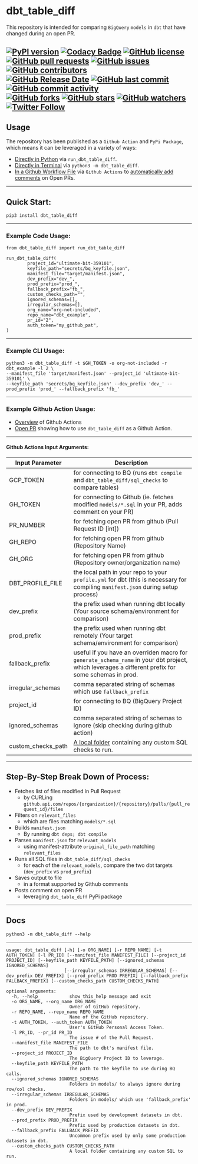 # dbt_table_diff
  
This repository is intended for comparing `BigQuery`  `models` in `dbt` that have changed during an open PR.   
  
[![PyPI version](https://badge.fury.io/py/dbt_table_diff.svg)](https://pypi.org/project/dbt_table_diff/)
[![Codacy Badge](https://app.codacy.com/project/badge/Grade/d40e1d7c237f46d09e21be1e35438141)](https://www.codacy.com/gh/org-not-included/dbt_table_diff/dashboard?utm_source=github.com&amp;utm_medium=referral&amp;utm_content=org-not-included/dbt_table_diff&amp;utm_campaign=Badge_Grade)
[![GitHub license](https://img.shields.io/github/license/org-not-included/dbt_table_diff)](https://github.com/org-not-included/dbt_table_diff/blob/main/LICENSE)  
[![GitHub pull requests](https://img.shields.io/github/issues-pr/org-not-included/dbt_table_diff)](https://github.com/org-not-included/dbt_table_diff/pulls)
[![GitHub issues](https://img.shields.io/github/issues/org-not-included/dbt_table_diff)](https://github.com/org-not-included/dbt_table_diff/issues)
[![GitHub contributors](https://img.shields.io/github/contributors/org-not-included/dbt_table_diff)](https://github.com/org-not-included/dbt_table_diff/graphs/contributors)  
[![GitHub Release Date](https://img.shields.io/github/release-date/org-not-included/dbt_table_diff)](https://github.com/org-not-included/dbt_table_diff/releases)
[![GitHub last commit](https://img.shields.io/github/last-commit/org-not-included/dbt_table_diff)](https://github.com/org-not-included/dbt_table_diff/commits/main)
[![GitHub commit activity](https://img.shields.io/github/commit-activity/m/org-not-included/dbt_table_diff)](https://github.com/org-not-included/dbt_table_diff/graphs/commit-activity)  
[![GitHub forks](https://img.shields.io/github/forks/org-not-included/dbt_table_diff)](https://github.com/org-not-included/dbt_table_diff/network)
[![GitHub stars](https://img.shields.io/github/stars/org-not-included/dbt_table_diff)](https://github.com/org-not-included/dbt_table_diff/stargazers)
[![GitHub watchers](https://img.shields.io/github/watchers/org-not-included/dbt_table_diff)](https://github.com/org-not-included/dbt_table_diff/watchers)
[![Twitter Follow](https://img.shields.io/twitter/follow/OrgNotIncluded?style=flat)](https://twitter.com/intent/follow?screen_name=OrgNotIncluded)  
---  
  
## Usage
The repository has been published as a `Github Action` and `PyPi Package`, which means it can be leveraged in a variety of ways:  
- [Directly in Python](#example-code-usage) via `run_dbt_table_diff`.
- [Directly in Terminal](#example-cli-usage) via `python3 -m dbt_table_diff`.
- [In a Github Workflow File](https://github.com/org-not-included/dbt_example/blob/main/.github/workflows/main.yml) via `Github Actions` to [automatically add comments](https://github.com/org-not-included/dbt_example/pull/2) on Open PRs.
  
---
## Quick Start:

```text
pip3 install dbt_table_diff
```

---
<a name="example_code_usage"></a>
### Example Code Usage:
```text
from dbt_table_diff import run_dbt_table_diff

run_dbt_table_diff(
        project_id="ultimate-bit-359101",
        keyfile_path="secrets/bq_keyfile.json",
        manifest_file="target/manifest.json",
        dev_prefix="dev_",
        prod_prefix="prod_",
        fallback_prefix="fb_",
        custom_checks_path="",
        ignored_schemas=[],
        irregular_schemas=[],
        org_name="org-not-included",
        repo_name="dbt_example",
        pr_id="2",
        auth_token="my_github_pat",
)
```
  
---
  
<a name="example_cli_usage"></a>
### Example CLI Usage:
```shell
python3 -m dbt_table_diff -t $GH_TOKEN -o org-not-included -r dbt_example -l 2 \
--manifest_file 'target/manifest.json' --project_id 'ultimate-bit-359101' \
--keyfile_path 'secrets/bq_keyfile.json' --dev_prefix 'dev_' --prod_prefix 'prod_' --fallback_prefix 'fb_'
```
  
---
  
<a name="example_github_action"></a>
### Example Github Action Usage:  
- [Overview](https://docs.github.com/en/actions/quickstart) of Github Actions
- [Open PR](https://github.com/org-not-included/dbt_example/pull/2) showing how to use `dbt_table_diff` as a Github Action.
  
---
  
#### Github Actions Input Arguments:
  
| Input Parameter    | Description                                                                                                                                                                                   |  
|--------------------|-----------------------------------------------------------------------------------------------------------------------------------------------------------------------------------------------|
| GCP_TOKEN          | for connecting to BQ (runs `dbt compile` and `dbt_table_diff/sql_checks` to compare tables)                                                                                                   |  
| GH_TOKEN           | for connecting to Github (ie. fetches modified `models/*.sql` in your PR, adds comment on your PR)                                                                                            |  
| PR_NUMBER          | for fetching open PR from github (Pull Request ID \[int\])                                                                                                                                    |  
| GH_REPO            | for fetching open PR from github (Repository Name)                                                                                                                                            |  
| GH_ORG             | for fetching open PR from github (Repository owner/organization name)                                                                                                                         |  
| DBT_PROFILE_FILE   | the local path in your repo to your `profile.yml` for dbt (this is necessary for compiling `manifest.json` during setup process)                                                              |  
| dev_prefix         | the prefix used when running dbt locally (Your source schema/environment for comparison)                                                                                                      |  
| prod_prefix        | the prefix used when running dbt remotely (Your target schema/environment for comparison)                                                                                                     |  
| fallback_prefix    | useful if you have an overriden macro for `generate_schema_name` in your dbt project, which leverages a different prefix for some schemas in prod.                                            |  
| irregular_schemas  | comma separated string of schemas which use `fallback_prefix`                                                                                                                                 |  
| project_id         | for connecting to BQ (BigQuery Project ID)                                                                                                                                                    |
| ignored_schemas    | comma separated string of schemas to ignore (skip checking during github action)                                                                                                              |  
| custom_checks_path | [A local folder](https://github.com/org-not-included/dbt_example/pull/2/files#diff-f4d51a7463db0554f7d182b594d436ce0594a635756f477df1e9ab5768b3cf13) containing any custom SQL checks to run. |  
  
---  
  
## Step-By-Step Break Down of Process:  
  
- Fetches list of files modified in Pull Request
  - by CURLing `github.api.com/repos/{organization}/{repository}/pulls/{pull_request_id}/files`
- Filters on `relevant_files`
  - which are files matching `models/*.sql`
- Builds `manifest.json`
  - By running `dbt deps; dbt compile`
- Parses `manifest.json` for `relevant_models`
  - using manifest-attribute `original_file_path` matching `relevant_files`
- Runs all SQL files in `dbt_table_diff/sql_checks`
  - for each of the `relevant_models`, compare the two dbt targets (`dev_prefix` vs `prod_prefix`)
- Saves output to file
  - in a format supported by Github comments
- Posts comment on open PR
  - leveraging `dbt_table_diff` PyPi package
  
---  
  
## Docs
```shell
python3 -m dbt_table_diff --help
```
  
---
  
```text
usage: dbt_table_diff [-h] [-o ORG_NAME] [-r REPO_NAME] [-t AUTH_TOKEN] [-l PR_ID] [--manifest_file MANIFEST_FILE] [--project_id PROJECT_ID] [--keyfile_path KEYFILE_PATH] [--ignored_schemas IGNORED_SCHEMAS]
                      [--irregular_schemas IRREGULAR_SCHEMAS] [--dev_prefix DEV_PREFIX] [--prod_prefix PROD_PREFIX] [--fallback_prefix FALLBACK_PREFIX] [--custom_checks_path CUSTOM_CHECKS_PATH]

optional arguments:
  -h, --help            show this help message and exit
  -o ORG_NAME, --org_name ORG_NAME
                        Owner of GitHub repository.
  -r REPO_NAME, --repo_name REPO_NAME
                        Name of the GitHub repository.
  -t AUTH_TOKEN, --auth_token AUTH_TOKEN
                        User's GitHub Personal Access Token.
  -l PR_ID, --pr_id PR_ID
                        The issue # of the Pull Request.
  --manifest_file MANIFEST_FILE
                        The path to dbt's manifest file.
  --project_id PROJECT_ID
                        The BigQuery Project ID to leverage.
  --keyfile_path KEYFILE_PATH
                        The path to the keyfile to use during BQ calls.
  --ignored_schemas IGNORED_SCHEMAS
                        Folders in models/ to always ignore during row/col checks.
  --irregular_schemas IRREGULAR_SCHEMAS
                        Folders in models/ which use 'fallback_prefix' in prod.
  --dev_prefix DEV_PREFIX
                        Prefix used by development datasets in dbt.
  --prod_prefix PROD_PREFIX
                        Prefix used by production datasets in dbt.
  --fallback_prefix FALLBACK_PREFIX
                        Uncommon prefix used by only some production datasets in dbt.
  --custom_checks_path CUSTOM_CHECKS_PATH
                        A local folder containing any custom SQL to run.
```
